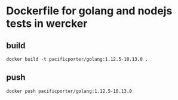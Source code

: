# Dockerfile for golang and nodejs tests in wercker

## build

```
docker build -t pacificporter/golang:1.12.5-10.13.0 .
```

## push

```
docker push pacificporter/golang:1.12.5-10.13.0
```

